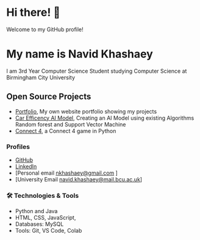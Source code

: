 # Hi there! 👋

Welcome to my GitHub profile! 

# My name is Navid Khashaey 
I am 3rd Year Computer Science Student studying Computer Science at Birmingham City University

## Open Source Projects
- [Portfolio](https://github.com/Navid-Khashaey/Website-Portfolio), My own website portfolio showing my projects
- [Car Efficency AI Model](https://github.com/Navid-Khashaey/CarEconomy-AI-Model), Creating an AI Model using existing Algorithms Random forest and Support Vector Machine
- [Connect 4](https://github.com/Navid-Khashaey/Connect4-), a Connect 4 game in Python



### Profiles
- [GitHub](https://github.com/navidkhashaey/)
- [LinkedIn](https://linkedin.com/in/navidkhashaey/)
- [Personal email nkhashaey@gmail.com ]
- [University Email navid.khashaey@mail.bcu.ac.uk]

### 🛠️ Technologies & Tools
- Python and Java
- HTML, CSS, JavaScript,
- Databases: MySQL 
- Tools: Git, VS Code, Colab
